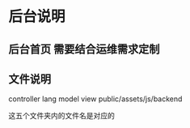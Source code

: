 # 后台说明

## 后台首页 需要结合运维需求定制

## 文件说明
controller lang model view
public/assets/js/backend

这五个文件夹内的文件名是对应的
